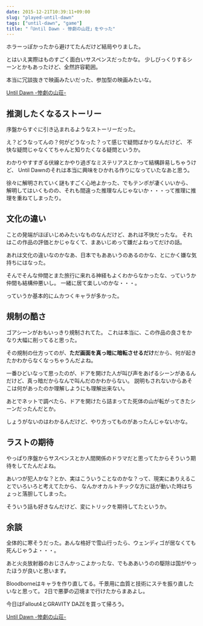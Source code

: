 ```yaml
---
date: 2015-12-21T10:39:11+09:00
slug: "played-until-dawn"
tags: ["until-dawn", "game"]
title: "「Until Dawn - 惨劇の山荘」をやった"
---
```


ホラーっぽかったから避けてたんだけど結局やりました。

とはいえ実際はものすごく面白いサスペンスだったかな。
少しびっくりするシーンとかもあったけど、全然許容範囲。

本当に冗談抜きで映画みたいだった、参加型の映画みたいな。


<a rel="nofollow" href="http://www.amazon.co.jp/gp/product/B00YGXGVNW/ref=as_li_qf_sp_asin_tl?ie=UTF8&camp=247&creative=1211&creativeASIN=B00YGXGVNW&linkCode=as2&tag=unresolved-22">Until Dawn -惨劇の山荘-</a><img src="http://ir-jp.amazon-adsystem.com/e/ir?t=unresolved-22&l=as2&o=9&a=B00YGXGVNW" width="1" height="1" border="0" alt="" style="border:none !important; margin:0px !important;display: none;" />

## 推測したくなるストーリー

序盤からすぐに引き込まれるようなストーリーだった。

え？どうなってんの？何がどうなった？って感じで疑問ばかりなんだけど、
不快な疑問じゃなくてちゃんと知りたくなる疑問というか。

わかりやすすぎる伏線とかやり過ぎなミステリアスとかって結構辟易しちゃうけど、
Until Dawnのそれは本当に興味をひかれる作りになっていたなあと思う。

徐々に解明されていく謎もすごく心地よかった、でもテンポが凄くいいから、
解明してはいくものの、それも間違った推理なんじゃないか・・・って推理に推理を重ねてしまったり。

## 文化の違い

ことの発端がほぼいじめみたいなものなんだけど、あれは不快だったな。
それはこの作品の評価とかじゃなくて、まあいじめって嫌だよねってだけの話。

あれは文化の違いなのかなあ、日本でもああいうのあるのかな、とにかく嫌な気持ちにはなった。

そんでそんな仲間とまた旅行に来れる神経もよくわからなかったな、っていうか仲間も結構仲悪いし。
一緒に居て楽しいのかな・・・。

っていうか基本的にムカつくキャラが多かった。

## 規制の酷さ

ゴアシーンがおもいっきり規制されてた。
これは本当に、この作品の良さをかなり大幅に削ってると思った。

その規制の仕方ってのが、**ただ画面を真っ暗に暗転させるだけ**だから、何が起きたかわからなくなっちゃうんだよね。

一番ひどいなって思ったのが、ドアを開けた人が叫び声をあげるシーンがあるんだけど、真っ暗だからなんで叫んだのかわからない。
説明もされないからあそこは何があったのか理解しようにも理解出来ない。

あとでネットで調べたら、ドアを開けたら詰まってた死体の山が転がってきたシーンだったんだとか。

しょうがないのはわかるんだけど、やり方ってものがあったんじゃないかな。

## ラストの期待

やっぱり序盤からサスペンスとか人間関係のドラマだと思ってたからそういう期待をしてたんだよね。

あいつが犯人かな？とか、実はこういうことなのかな？って、現実にありえることでいろいろと考えてたから、
なんかオカルトチックな方に話が動いた時はちょっと落胆してしまった。

そういう話も好きなんだけど、変にトリックを期待してたというか。

## 余談

全体的に寒そうだった。あんな格好で雪山行ったら、ウェンディゴが居なくても死んじゃうよ・・・。

あと火炎放射器のおじさんかっこよかったな、でもああいうのの駆除は国がやったほうが良いと思います。

Bloodborneはキャラを作り直してる。千景用に血質と技術にステを振り直したいなと思って。
2日で悪夢の辺境まで行けたからまあよし。

今日はFallout4とGRAVITY DAZEを買って帰ろう。

<a rel="nofollow" href="http://www.amazon.co.jp/gp/product/B00YGXGVNW/ref=as_li_qf_sp_asin_tl?ie=UTF8&camp=247&creative=1211&creativeASIN=B00YGXGVNW&linkCode=as2&tag=unresolved-22">Until Dawn -惨劇の山荘-</a><img src="http://ir-jp.amazon-adsystem.com/e/ir?t=unresolved-22&l=as2&o=9&a=B00YGXGVNW" width="1" height="1" border="0" alt="" style="border:none !important; margin:0px !important;display: none;" />

